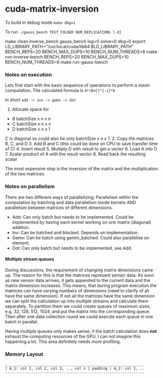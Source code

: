 # cuda-matrix-inversion

To build in debug mode ```make dbg=1```

To run ```./gauss_bench TEST_FOLDER NUM_REPLICATIONS [-d]```

make clean inverse_bench gauss_bench log=0 solve=0 dbg=0
export LD_LIBRARY_PATH="/usr/local/cuda/lib64:$LD_LIBRARY_PATH"
BENCH_REPS=20 BENCH_MAX_DUPS=10 BENCH_NUM_THREADS=8 make run-inverse-bench
BENCH_REPS=20 BENCH_MAX_DUPS=10 BENCH_NUM_THREADS=8 make run-gauss-bench

### Notes on execution

Lets first start with the basic sequence of operations to perform a *mean* computation. The calculated formula is ```A*(B+C)^{-1}*D```

In short ```add -> inv -> gemv -> dot```

1. Allocate space for
  - B       batchSize x n x n
  - C       batchSize x n x n
  - D       batchSize x n x 1

  C is diagonal so could also be only batchSize x n x 1.
2. Copy the matrices B, C, and D
3. Add B and C (this could be done on CPU to save transfer time of C)
4. Invert result
5. Multiply D with result to get a vector
6. Load A into D
7. Scalar product of A with the result vector
8. Read back the resulting scalar

The most expensive step is the inversion of the matrix and the multiplication of the two matrices.

### Notes on parallelism
There are two different ways of parallelizing: Parallelism within the computation by batching and data parallelism inside kernels AND parallelism between matrices of different dimensions.
- Add: Can only batch but needs to be implemented. Could be implemented by having each kernel working on one matrix (diagonal) addition.
- Inv: Can be batched and blocked. Depends on implementation.
- Gemv: Can be batch using gemm_batched. Could also parallelise on element.
- Dot: Can only batch but needs to be implemented, see Add.

#### Multiple stream queues
During discussions, the requirement of changing matrix dimensions came up. The reason for this is that the matrices represent sensor data. As soon as new sensor data arrives, it gets appended to the current data and the matrix dimension increases. This means, that during program execution the matrices can have varying numbers of dimensions (need to clarify of all have the same dimension). If not all the matrices have the same dimension we can split the calculation up into multiple streams and calculate them separately. To partition them we could create queues of maximum sizes, e.g. 32, 128, 512, 1024, and put the matrix into the corresponding queue. Then after one data collection round we could execute each queue in one batch in parallel.

Having multiple queues only makes sense, if the batch calculation does **not** exhaust the computing resources of the GPU. I can not imagine this happening a lot. This area definitely needs more profiling.

### Memory Layout

```
________________________________________________________________
| A_1: col 1, col 2, col 3, .., col n | padding | A_2: col 1, ..
----------------------------------------------------------------
```
